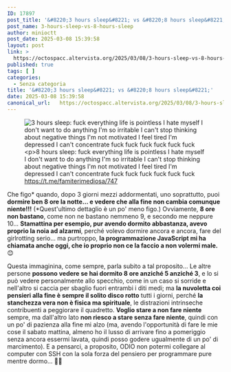 ```yaml
---
ID: 17897
post_title: '&#8220;3 hours sleep&#8221; vs &#8220;8 hours sleep&#8221;'
post_name: 3-hours-sleep-vs-8-hours-sleep
author: minioctt
post_date: 2025-03-08 15:39:58
layout: post
link: >
  https://octospacc.altervista.org/2025/03/08/3-hours-sleep-vs-8-hours-sleep/
published: true
tags: [ ]
categories:
  - Senza categoria
title: '&#8220;3 hours sleep&#8221; vs &#8220;8 hours sleep&#8221;'
date: 2025-03-08 15:39:58
canonical_url:   https://octospacc.altervista.org/2025/03/08/3-hours-sleep-vs-8-hours-sleep/
---
```

<!-- wp:image {"id":17896,"sizeSlug":"large","linkDestination":"none"} -->
<figure class="wp-block-image size-large"><img src="{{site.cdnurl}}/assets/uploads/2025/03/photo_5933514740267598718_y4934816004374133902-960x717.jpg" alt="3 hours sleep:
fuck everything
life is pointless
I hate myself
I don't want to do anything
I'm so irritable
I can't stop thinking about negative things
I'm not motivated
I feel tired
I'm depressed
I can't concentrate
fuck fuck fuck fuck fuck fuck

8 hours sleep:
fuck everything
life is pointless
I hate myself
I don't want to do anything
I'm so irritable
I can't stop thinking about negative things
I'm not motivated
I feel tired
I'm depressed
I can't concentrate
fuck fuck fuck fuck fuck fuck" class="wp-image-17896"/><figcaption class="wp-element-caption"><a href="https://t.me/famiterimediosa/747">https://t.me/famiterimediosa/747</a></figcaption></figure>
<!-- /wp:image -->

<!-- wp:paragraph -->
<p>Che figo* quando, dopo 3 giorni mezzi addormentati, uno soprattutto, puoi <strong>dormire ben 8 ore la notte... e vedere che alla fine non cambia comunque niente!!!</strong> (*Quest'ultimo dettaglio è un po' meno figo.) Ovviamente, <strong>8 ore non bastano</strong>, come non ne bastano nemmeno 9, e secondo me neppure 10... <strong>Stamattina per esempio, pur avendo dormito abbastanza, avevo proprio la noia ad alzarmi</strong>, perché volevo dormire ancora e ancora, fare del girlrotting serio... ma purtroppo, <strong>la programmazione JavaScript mi ha chiamata anche oggi, che io proprio non ce la faccio a non volermi male.</strong> 😊</p>
<!-- /wp:paragraph -->

<!-- wp:paragraph -->
<p>Questa immaginina, come sempre, parla subito a tal proposito... Le altre persone <strong>possono vedere se hai dormito 8 ore anziché 5 anziché 3</strong>, e lo si può vedere personalmente allo specchio, come in un caso si sorride e nell'altro si caccia per sbaglio fuori entrambi i diti medi; ma <strong>la nuvoletta coi pensieri alla fine è sempre il solito disco rotto</strong> tutti i giorni, perché <strong>la stanchezza vera non è fisica ma spirituale</strong>, le distrazioni intrinseche contribuenti a peggiorare il quadretto. <strong>Voglio stare a non fare niente</strong> sempre, ma dall'altro lato <strong>non riesco a stare senza fare niente</strong>, quindi con un po' di pazienza alla fine mi alzo (ma, avendo l'opportunità di fare le mie cose il sabato mattina, almeno ho il lusso di arrivare fino a pomeriggio senza ancora essermi lavata, quindi posso godere ugualmente di un po' di marcimento). E a pensarci, a proposito, ODIO non potermi collegare al computer con SSH con la sola forza del pensiero per programmare pure mentre dormo... 😵‍💫</p>
<!-- /wp:paragraph -->